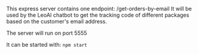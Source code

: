 This express server contains one endpoint: /get-orders-by-email
It will be used by the LeoAI chatbot to get the tracking code of different packages based on the customer's email address.

The server will run on port 5555

It can be started with: `npm start`
